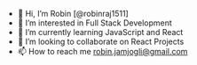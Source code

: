 - 👋 Hi, I’m Robin [@robinraj1511]
- 👀 I’m interested in Full Stack Development
- 🌱 I’m currently learning JavaScript and React
- 💞️ I’m looking to collaborate on React Projects
- 📫 How to reach me robin.jamjogli@gmail.com

<!---
robinraj1511/robinraj1511 is a ✨ special ✨ repository because its `README.md` (this file) appears on your GitHub profile.
You can click the Preview link to take a look at your changes.
--->
